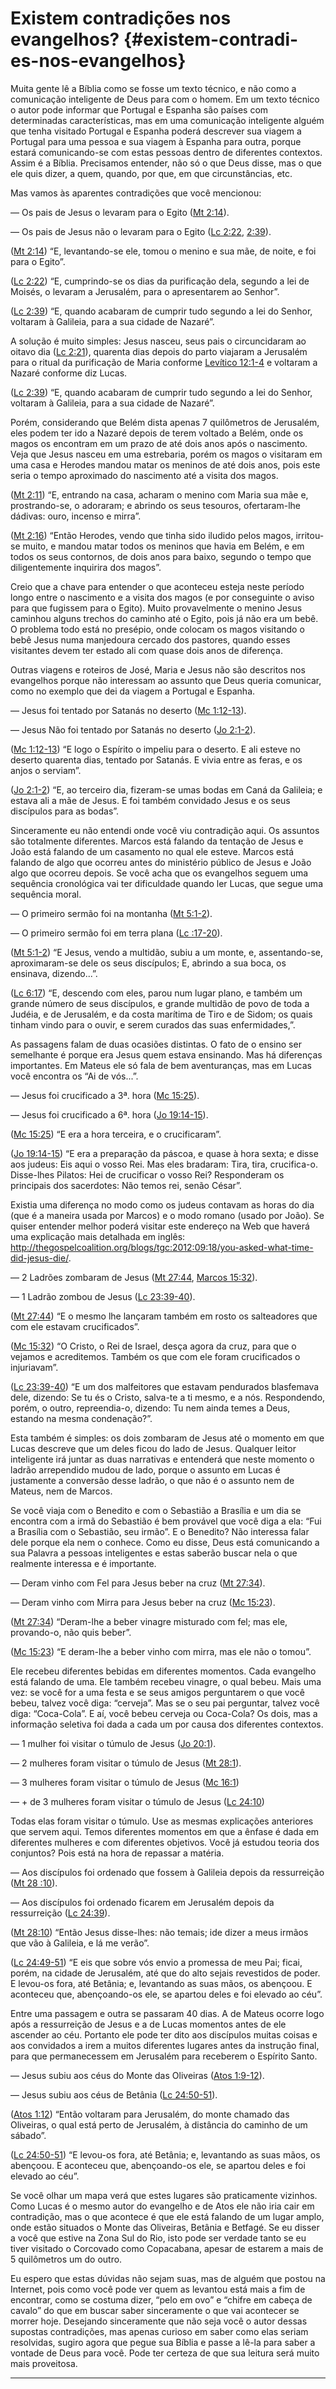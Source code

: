 # Existem contradições nos evangelhos? {#existem-contradi-es-nos-evangelhos}

Muita gente lê a Bíblia como se fosse um texto técnico, e não como a comunicação inteligente de Deus para com o homem. Em um texto técnico o autor pode informar que Portugal e Espanha são países com determinadas características, mas em uma comunicação inteligente alguém que tenha visitado Portugal e Espanha poderá descrever sua viagem a Portugal para uma pessoa e sua viagem à Espanha para outra, porque estará comunicando-se com estas pessoas dentro de diferentes contextos. Assim é a Bíblia. Precisamos entender, não só o que Deus disse, mas o que ele quis dizer, a quem, quando, por que, em que circunstâncias, etc.

Mas vamos às aparentes contradições que você mencionou:

— Os pais de Jesus o levaram para o Egito ([Mt 2:14](http://bibliaonline.com.br/acf/mt/2/14)).

— Os pais de Jesus não o levaram para o Egito ([Lc 2:22](http://bibliaonline.com.br/acf/lc/2/22), [2:39](http://bibliaonline.com.br/acf/lc/2/39)).

([Mt 2:14](http://bibliaonline.com.br/acf/mt/2/14)) “E, levantando-se ele, tomou o menino e sua mãe, de noite, e foi para o Egito”.

([Lc 2:22](http://bibliaonline.com.br/acf/lc/2/22)) “E, cumprindo-se os dias da purificação dela, segundo a lei de Moisés, o levaram a Jerusalém, para o apresentarem ao Senhor”.

([Lc 2:39](http://bibliaonline.com.br/acf/lc/2/39)) “E, quando acabaram de cumprir tudo segundo a lei do Senhor, voltaram à Galileia, para a sua cidade de Nazaré”.

A solução é muito simples: Jesus nasceu, seus pais o circuncidaram ao oitavo dia ([Lc 2:21](http://bibliaonline.com.br/acf/lc/2/21)), quarenta dias depois do parto viajaram a Jerusalém para o ritual da purificação de Maria conforme [Levítico 12:1-4](http://bibliaonline.com.br/acf/lv/12/1-4) e voltaram a Nazaré conforme diz Lucas.

([Lc 2:39](http://bibliaonline.com.br/acf/lc/2/39)) “E, quando acabaram de cumprir tudo segundo a lei do Senhor, voltaram à Galileia, para a sua cidade de Nazaré”.

Porém, considerando que Belém dista apenas 7 quilômetros de Jerusalém, eles podem ter ido a Nazaré depois de terem voltado a Belém, onde os magos os encontram em um prazo de até dois anos após o nascimento. Veja que Jesus nasceu em uma estrebaria, porém os magos o visitaram em uma casa e Herodes mandou matar os meninos de até dois anos, pois este seria o tempo aproximado do nascimento até a visita dos magos.

([Mt 2:11](http://bibliaonline.com.br/acf/mt/2/11)) “E, entrando na casa, acharam o menino com Maria sua mãe e, prostrando-se, o adoraram; e abrindo os seus tesouros, ofertaram-lhe dádivas: ouro, incenso e mirra”.

([Mt 2:16](http://bibliaonline.com.br/acf/mt/2/16)) “Então Herodes, vendo que tinha sido iludido pelos magos, irritou-se muito, e mandou matar todos os meninos que havia em Belém, e em todos os seus contornos, de dois anos para baixo, segundo o tempo que diligentemente inquirira dos magos”.

Creio que a chave para entender o que aconteceu esteja neste período longo entre o nascimento e a visita dos magos (e por conseguinte o aviso para que fugissem para o Egito). Muito provavelmente o menino Jesus caminhou alguns trechos do caminho até o Egito, pois já não era um bebê. O problema todo está no presépio, onde colocam os magos visitando o bebê Jesus numa manjedoura cercado dos pastores, quando esses visitantes devem ter estado ali com quase dois anos de diferença.

Outras viagens e roteiros de José, Maria e Jesus não são descritos nos evangelhos porque não interessam ao assunto que Deus queria comunicar, como no exemplo que dei da viagem a Portugal e Espanha.

— Jesus foi tentado por Satanás no deserto ([Mc 1:12-13](http://bibliaonline.com.br/acf/mc/1/12-13)).

— Jesus Não foi tentado por Satanás no deserto ([Jo 2:1-2](http://bibliaonline.com.br/acf/jo/2/1-2)).

([Mc 1:12-13](http://bibliaonline.com.br/acf/mc/1/12-13)) “E logo o Espírito o impeliu para o deserto. E ali esteve no deserto quarenta dias, tentado por Satanás. E vivia entre as feras, e os anjos o serviam”.

([Jo 2:1-2](http://bibliaonline.com.br/acf/jo/2/1-2)) “E, ao terceiro dia, fizeram-se umas bodas em Caná da Galileia; e estava ali a mãe de Jesus. E foi também convidado Jesus e os seus discípulos para as bodas”.

Sinceramente eu não entendi onde você viu contradição aqui. Os assuntos são totalmente diferentes. Marcos está falando da tentação de Jesus e João está falando de um casamento no qual ele esteve. Marcos está falando de algo que ocorreu antes do ministério público de Jesus e João algo que ocorreu depois. Se você acha que os evangelhos seguem uma sequência cronológica vai ter dificuldade quando ler Lucas, que segue uma sequência moral.

— O primeiro sermão foi na montanha ([Mt 5:1-2](http://bibliaonline.com.br/acf/mt/5/1-2)).

— O primeiro sermão foi em terra plana ([Lc :17-20](http://bibliaonline.com.br/acf/lc/17)).

([Mt 5:1-2](http://bibliaonline.com.br/acf/mt/5/1-2)) “E Jesus, vendo a multidão, subiu a um monte, e, assentando-se, aproximaram-se dele os seus discípulos; E, abrindo a sua boca, os ensinava, dizendo...”.

([Lc 6:17](http://bibliaonline.com.br/acf/lc/6/17)) “E, descendo com eles, parou num lugar plano, e também um grande número de seus discípulos, e grande multidão de povo de toda a Judéia, e de Jerusalém, e da costa marítima de Tiro e de Sidom; os quais tinham vindo para o ouvir, e serem curados das suas enfermidades,”.

As passagens falam de duas ocasiões distintas. O fato de o ensino ser semelhante é porque era Jesus quem estava ensinando. Mas há diferenças importantes. Em Mateus ele só fala de bem aventuranças, mas em Lucas você encontra os “Ai de vós...”.

— Jesus foi crucificado a 3ª. hora ([Mc 15:25](http://bibliaonline.com.br/acf/mc/15/25)).

— Jesus foi crucificado a 6ª. hora ([Jo 19:14-15](http://bibliaonline.com.br/acf/jo/19/14-15)).

([Mc 15:25](http://bibliaonline.com.br/acf/mc/15/25)) “E era a hora terceira, e o crucificaram”.

([Jo 19:14-15](http://bibliaonline.com.br/acf/jo/19/14-15)) “E era a preparação da páscoa, e quase à hora sexta; e disse aos judeus: Eis aqui o vosso Rei. Mas eles bradaram: Tira, tira, crucifica-o. Disse-lhes Pilatos: Hei de crucificar o vosso Rei? Responderam os principais dos sacerdotes: Não temos rei, senão César”.

Existia uma diferença no modo como os judeus contavam as horas do dia (que é a maneira usada por Marcos) e o modo romano (usado por João). Se quiser entender melhor poderá visitar este endereço na Web que haverá uma explicação mais detalhada em inglês: http://thegospelcoalition.org/blogs/tgc:2012:09:18/you-asked-what-time-did-jesus-die/.

— 2 Ladrões zombaram de Jesus ([Mt 27:44](http://bibliaonline.com.br/acf/mt/27/44), [Marcos 15:32](http://bibliaonline.com.br/acf/mc/15/32)).

— 1 Ladrão zombou de Jesus ([Lc 23:39-40](http://bibliaonline.com.br/acf/lc/23/39-40)).

([Mt 27:44](http://bibliaonline.com.br/acf/mt/27/44)) “E o mesmo lhe lançaram também em rosto os salteadores que com ele estavam crucificados”.

([Mc 15:32](http://bibliaonline.com.br/acf/mc/15/32)) “O Cristo, o Rei de Israel, desça agora da cruz, para que o vejamos e acreditemos. Também os que com ele foram crucificados o injuriavam”.

([Lc 23:39-40](http://bibliaonline.com.br/acf/lc/23/39-40)) “E um dos malfeitores que estavam pendurados blasfemava dele, dizendo: Se tu és o Cristo, salva-te a ti mesmo, e a nós. Respondendo, porém, o outro, repreendia-o, dizendo: Tu nem ainda temes a Deus, estando na mesma condenação?”.

Esta também é simples: os dois zombaram de Jesus até o momento em que Lucas descreve que um deles ficou do lado de Jesus. Qualquer leitor inteligente irá juntar as duas narrativas e entenderá que neste momento o ladrão arrependido mudou de lado, porque o assunto em Lucas é justamente a conversão desse ladrão, o que não é o assunto nem de Mateus, nem de Marcos.

Se você viaja com o Benedito e com o Sebastião a Brasília e um dia se encontra com a irmã do Sebastião é bem provável que você diga a ela: “Fui a Brasília com o Sebastião, seu irmão”. E o Benedito? Não interessa falar dele porque ela nem o conhece. Como eu disse, Deus está comunicando a sua Palavra a pessoas inteligentes e estas saberão buscar nela o que realmente interessa e é importante.

— Deram vinho com Fel para Jesus beber na cruz ([Mt 27:34](http://bibliaonline.com.br/acf/mt/27/34)).

— Deram vinho com Mirra para Jesus beber na cruz ([Mc 15:23](http://bibliaonline.com.br/acf/mc/15/23)).

([Mt 27:34](http://bibliaonline.com.br/acf/mt/27/34)) “Deram-lhe a beber vinagre misturado com fel; mas ele, provando-o, não quis beber”.

([Mc 15:23](http://bibliaonline.com.br/acf/mc/15/23)) “E deram-lhe a beber vinho com mirra, mas ele não o tomou”.

Ele recebeu diferentes bebidas em diferentes momentos. Cada evangelho está falando de uma. Ele também recebeu vinagre, o qual bebeu. Mais uma vez: se você for a uma festa e se seus amigos perguntarem o que você bebeu, talvez você diga: “cerveja”. Mas se o seu pai perguntar, talvez você diga: “Coca-Cola”. E aí, você bebeu cerveja ou Coca-Cola? Os dois, mas a informação seletiva foi dada a cada um por causa dos diferentes contextos.

— 1 mulher foi visitar o túmulo de Jesus ([Jo 20:1](http://bibliaonline.com.br/acf/jo/20/1)).

— 2 mulheres foram visitar o túmulo de Jesus ([Mt 28:1](http://bibliaonline.com.br/acf/mt/28/1)).

— 3 mulheres foram visitar o túmulo de Jesus ([Mc 16:1](http://bibliaonline.com.br/acf/mc/16/1))

— + de 3 mulheres foram visitar o túmulo de Jesus ([Lc 24:10](http://bibliaonline.com.br/acf/lc/24/10))

Todas elas foram visitar o túmulo. Use as mesmas explicações anteriores que servem aqui. Temos diferentes momentos em que a ênfase é dada em diferentes mulheres e com diferentes objetivos. Você já estudou teoria dos conjuntos? Pois está na hora de repassar a matéria.

— Aos discípulos foi ordenado que fossem à Galileia depois da ressurreição ([Mt 28 :10](http://bibliaonline.com.br/acf/mt/28/10)).

— Aos discípulos foi ordenado ficarem em Jerusalém depois da ressurreição ([Lc 24:39](http://bibliaonline.com.br/acf/lc/24/39)).

([Mt 28:10](http://bibliaonline.com.br/acf/mt/28/10)) “Então Jesus disse-lhes: não temais; ide dizer a meus irmãos que vão à Galileia, e lá me verão”.

([Lc 24:49-51](http://bibliaonline.com.br/acf/lc/24/49-51)) “E eis que sobre vós envio a promessa de meu Pai; ficai, porém, na cidade de Jerusalém, até que do alto sejais revestidos de poder. E levou-os fora, até Betânia; e, levantando as suas mãos, os abençoou. E aconteceu que, abençoando-os ele, se apartou deles e foi elevado ao céu”.

Entre uma passagem e outra se passaram 40 dias. A de Mateus ocorre logo após a ressurreição de Jesus e a de Lucas momentos antes de ele ascender ao céu. Portanto ele pode ter dito aos discípulos muitas coisas e aos convidados a irem a muitos diferentes lugares antes da instrução final, para que permanecessem em Jerusalém para receberem o Espírito Santo.

— Jesus subiu aos céus do Monte das Oliveiras ([Atos 1:9-12](http://bibliaonline.com.br/acf/atos/1/9-12)).

— Jesus subiu aos céus de Betânia ([Lc 24:50-51](http://bibliaonline.com.br/acf/lc/24/50-51)).

([Atos 1:12](http://bibliaonline.com.br/acf/atos/1/12)) “Então voltaram para Jerusalém, do monte chamado das Oliveiras, o qual está perto de Jerusalém, à distância do caminho de um sábado”.

([Lc 24:50-51](http://bibliaonline.com.br/acf/lc/24/50-51)) “E levou-os fora, até Betânia; e, levantando as suas mãos, os abençoou. E aconteceu que, abençoando-os ele, se apartou deles e foi elevado ao céu”.

Se você olhar um mapa verá que estes lugares são praticamente vizinhos. Como Lucas é o mesmo autor do evangelho e de Atos ele não iria cair em contradição, mas o que acontece é que ele está falando de um lugar amplo, onde estão situados o Monte das Oliveiras, Betânia e Betfagé. Se eu disser a você que estive na Zona Sul do Rio, isto pode ser verdade tanto se eu tiver visitado o Corcovado como Copacabana, apesar de estarem a mais de 5 quilômetros um do outro.

Eu espero que estas dúvidas não sejam suas, mas de alguém que postou na Internet, pois como você pode ver quem as levantou está mais a fim de encontrar, como se costuma dizer, “pelo em ovo” e “chifre em cabeça de cavalo” do que em buscar saber sinceramente o que vai acontecer se morrer hoje. Desejando sinceramente que não seja você o autor dessas supostas contradições, mas apenas curioso em saber como elas seriam resolvidas, sugiro agora que pegue sua Bíblia e passe a lê-la para saber a vontade de Deus para você. Pode ter certeza de que sua leitura será muito mais proveitosa.

*****
